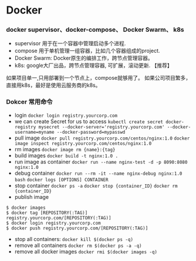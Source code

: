 # Docker


### docker supervisor、docker-compose、 Docker Swarm、 k8s
- supervisor 用于在一个容器中管理启动多个进程.
- compose 用于单机管理一组容器，比如几个容器组成的project.
- Docker Swarm: Docker原生的编排工作，跨节点管理容器。
- k8s: google大厂出品，跨节点管理容器, 可扩展，滚动更新. 【推荐】

如果项目单一,只用部署到一个节点上，compose就够用了。
如果公司项目繁多，直接用k8s，最好是使用云服务商的k8s。

### Dokcer 常用命令
- login
`docker login registry.yourcorp.com`
- we can create Secret for us to access
`kubectl create secret docker-registry mysecret --docker-server='registry.yourcorp.com' --docker-username=myname --docker-password=mypasswd`
- pull image
`docker pull registry.yourcorp.com/centos/nginx:1.0`
`docker image inspect registry.yourcorp.com/centos/nginx:1.0`
- rm images
`docker image rm {name}:{tag}`
- build images
`docker build -t nginx:1.0 .`
- run image as container
`docker run --name nginx-test -d -p 8090:8080 nginx:1.0`
- debug container
`docker run --rm -it --name nginx-debug nginx:1.0 bash`
`docker logs [OPTIONS] CONTAINER`
- stop container 
`docker ps -a`
`docker stop {container_ID}`
`docker rm {container_ID}`
- publish image
```
$ docker images
$ docker tag [REPOSITORY(:TAG)] registry.yourcorp.com/[REPOSITORY(:TAG)]
$ docker login registry.yourcorp.com
$ docker push registry.yourcorp.com/[REPOSITORY(:TAG)]
```

- stop all containers:
`docker kill $(docker ps -q)`
- remove all containers
`docker rm $(docker ps -a -q)`
- remove all docker images
`docker rmi $(docker images -q)`

